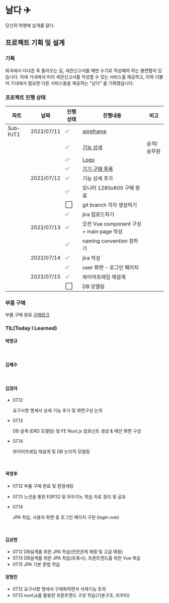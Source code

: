 # 날다 ✈

당신의 여행에 날개를 달다.

## 프로젝트 기획 및 설계

### 기획

외국에서 다녀온 후 돌아오는 길, 세관신고서를 매번 수기로 작성해야 하는 불편함이 있습니다. 이에 기내에서 미리 세관신고서를 작성할 수 있는 서비스를 제공하고, 이와 더불어 기내에서 필요한 다른 서비스들을 제공하는 "날다" 를 기획했습니다.

### 프로젝트 진행 상태

| 파트     | 날짜       | 진행상태             | 진행내용                                                   | 비고        |
| -------- | ---------- | -------------------- | ---------------------------------------------------------- | ----------- |
| Sub-PJT1 | 2022/07/11 | :white_check_mark:   | [wireframe](/wireframe.md)                                 |             |
|          |            | :white_check_mark:   | [기능 상세](/%EA%B8%B0%EB%8A%A5%EC%83%81%EC%84%B8.md)      | 승객/승무원 |
|          |            | :white_check_mark:   | [Logo](/logo.md)                                           |             |
|          |            | :white_check_mark:   | [기기 구매 목록](/%EA%B5%AC%EB%A7%A4%EB%AA%A9%EB%A1%9D.md) |             |
|          | 2022/07/12 | :white_check_mark:   | 기능 상세 추가                                             |             |
|          |            | :white_check_mark:   | 모니터 1280x800 구매 완료                                  |             |
|          |            | :white_large_square: | git branch 각자 생성하기                                   |             |
|          |            | :white_check_mark:   | jira 업로드하기                                            |             |
|          | 2022/07/13 | :white_check_mark:   | 오전 Vue component 구성 + main page 작성                   |             |
|          |            | :white_check_mark:   | naming convention 정하기                                   |             |
|          | 2022/07/14 | :white_check_mark:   | jira 작성                                                  |             |
|          |            | :white_check_mark:   | user 화면 - 로그인 페이지                                  |             |
|          | 2022/07/15 | :white_check_mark:   | 와이어프레임 재설계                                        |             |
|          |            | :white_large_square: | DB 모델링                                                  |             |

### 부품 구매

부품 구매 완료
[구매링크](https://eduino.kr/product/detail.html?product_no=1498&gclid=Cj0KCQjwlK-WBhDjARIsAO2sErTVKwdZeUwV51LiLANYUSgYUev3jP6TdAjH_hNdCOZQtRS23jfBNjMaAgeZEALw_wcB#none)

### TIL(Today I Learned)

#### 박명규

<br>

#### 김혜수

<br>

#### 김정아

- 07.12

  요구사항 명세서 상세 기능 추가 및 화면구성 논의

- 07.13

  DB 설계 (ERD 모델링) 및 FE Nuxt.js 컴포넌트 생성 & 메인 화면 구성
  
- 07.14

  와이어프레임 재설계 및 DB 논리적 모델링

<br>

#### 곽영후

- 07.12
  부품 구매 완료 및 환경세팅
  
- 07.13
  노션을 통한 ESP32 및 아두이노 학습 자료 정리 및 공유
  
- 07.14

  JPA 학습, 사용자 화면 중 로그인 페이지 구현 (login.vue)

  <br>

#### 김상현

- 07.12
  DB설계를 위한 JPA 학습(연관관계 매핑 및 고급 매핑)
- 07.13
  DB설계를 위한 JPA 학습(프록시), 프론트엔드를 위한 Vue 복습
- 07.15
  JPA 기본 문법 학습
  <br>

#### 정형진

- 07.12
  요구사항 명세서 구체화하면서 삭제기능 토의
- 07.13
  nuxt.js를 활용한 프론트엔드 구성 학습(기본구조, 라우터)

<br>
